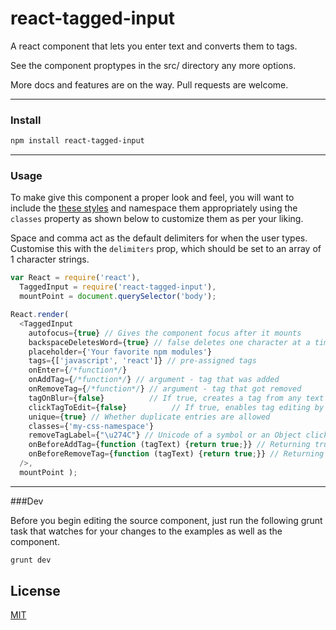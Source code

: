 # react-tagged-input

A react component that lets you enter text and converts them to tags.

See the component proptypes in the src/ directory any more options.

More docs and features are on the way. Pull requests are welcome.

---
### Install

```sh
npm install react-tagged-input
```

---

### Usage

To make give this component a proper look and feel, you will want to include the [these styles](https://github.com/tutorialhorizon/react-tagged-input/blob/master/css/react-tagged-input.css) and namespace them appropriately using the `classes` property as shown below to customize them as per your liking.

Space and comma act as the default delimiters for when the user types.  Customise this with the `delimiters` 
prop, which should be set to an array of 1 character strings.

```js
var React = require('react'),
  TaggedInput = require('react-tagged-input'),
  mountPoint = document.querySelector('body');

React.render(
  <TaggedInput
    autofocus={true} // Gives the component focus after it mounts
    backspaceDeletesWord={true} // false deletes one character at a time
    placeholder={'Your favorite npm modules'}
    tags={['javascript', 'react']} // pre-assigned tags
    onEnter={/*function*/}
    onAddTag={/*function*/} // argument - tag that was added
    onRemoveTag={/*function*/} // argument - tag that got removed
    tagOnBlur={false}          // If true, creates a tag from any text entered when input box loses focus
    clickTagToEdit={false}          // If true, enables tag editing by clicking the tag text
    unique={true} // Whether duplicate entries are allowed
    classes={'my-css-namespace'}
    removeTagLabel={"\u274C"} // Unicode of a symbol or an Object click to delete tags. Defaults to 'x',
    onBeforeAddTag={function (tagText) {return true;}} // Returning true from this function causes the tag to itself handle adding tags. Return false if you want a parent to pass in updated tags in props.
    onBeforeRemoveTag={function (tagText) {return true;}} // Returning true causes the tag to itself handle removing tags. Return false if you want a parent to pass in updated tags in props.
  />,
  mountPoint );
```


---
###Dev

Before you begin editing the source component, just run the following grunt task that watches for your changes to the examples as well as the component.

```sh
grunt dev
```

## License

[MIT](LICENSE)
